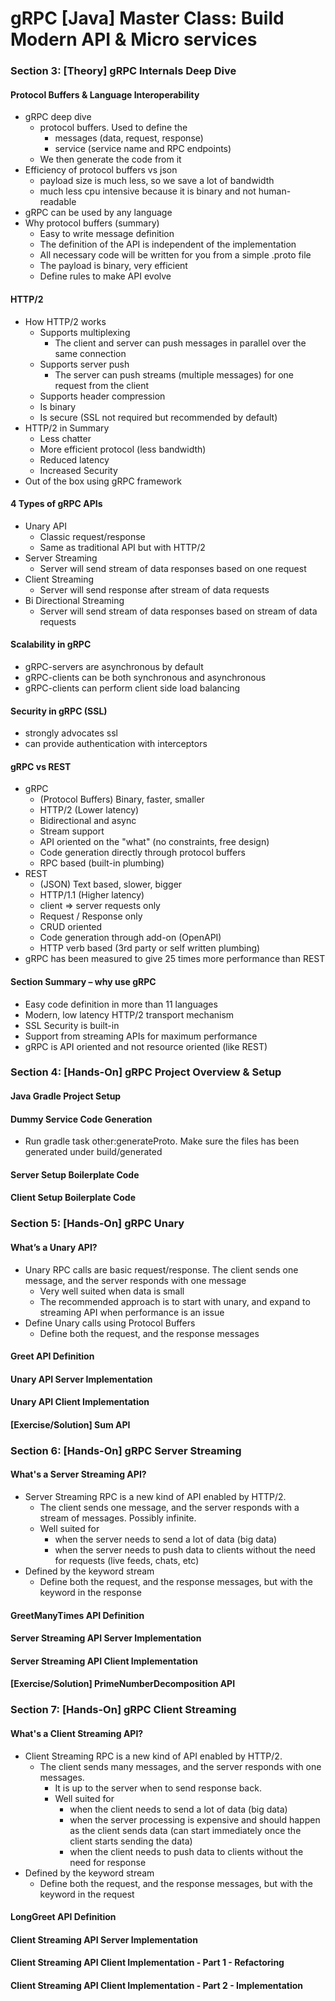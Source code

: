 # gRPC [Java] Master Class: Build Modern API & Micro services

### Section 3: [Theory] gRPC Internals Deep Dive

#### Protocol Buffers & Language Interoperability
- gRPC deep dive
    - protocol buffers. Used to define the
        - messages (data, request, response)
        - service (service name and RPC endpoints)
    - We then generate the code from it
- Efficiency of protocol buffers vs json
    - payload size is much less, so we save a lot of bandwidth
    - much less cpu intensive because it is binary and not human-readable
- gRPC can be used by any language
- Why protocol buffers (summary)
    - Easy to write message definition
    - The definition of the API is independent of the implementation
    - All necessary code will be written for you from a simple .proto file
    - The payload is binary, very efficient
    - Define rules to make API evolve
#### HTTP/2
- How HTTP/2 works
    - Supports multiplexing
        - The client and server can push messages in parallel over the same connection
    - Supports server push
        -  The server can push streams (multiple messages) for one request from the client
    - Supports header compression
    - Is binary
    - Is secure (SSL not required but recommended by default)
- HTTP/2 in Summary
    - Less chatter
    - More efficient protocol (less bandwidth)
    - Reduced latency
    - Increased Security
- Out of the box using gRPC framework
#### 4 Types of gRPC APIs
- Unary API
    - Classic request/response
    - Same as traditional API but with HTTP/2
- Server Streaming
    - Server will send stream of data responses based on one request
- Client Streaming
    - Server will send response after stream of data requests
- Bi Directional Streaming
    - Server will send stream of data responses based on stream of data requests
#### Scalability in gRPC
- gRPC-servers are asynchronous by default
- gRPC-clients can be both synchronous and asynchronous
- gRPC-clients can perform client side load balancing
#### Security in gRPC (SSL)
- strongly advocates ssl
- can provide authentication with interceptors
#### gRPC vs REST
- gRPC
    - (Protocol Buffers) Binary, faster, smaller
    - HTTP/2 (Lower latency)
    - Bidirectional and async
    - Stream support
    - API oriented on the "what" (no constraints, free design)
    - Code generation directly through protocol buffers
    - RPC based (built-in plumbing)
- REST
    - (JSON) Text based, slower, bigger
    - HTTP/1.1 (Higher latency)
    - client => server requests only
    - Request / Response only
    - CRUD oriented
    - Code generation through add-on (OpenAPI)
    - HTTP verb based (3rd party or self written plumbing)
- gRPC has been measured to give 25 times more performance than REST
#### Section Summary – why use gRPC
- Easy code definition in more than 11 languages
- Modern, low latency HTTP/2 transport mechanism
- SSL Security is built-in
- Support from streaming APIs for maximum performance
- gRPC is API oriented and not resource oriented (like REST)

### Section 4: [Hands-On] gRPC Project Overview & Setup
#### Java Gradle Project Setup
#### Dummy Service Code Generation
  - Run gradle task other:generateProto. Make sure the files has been generated under build/generated
#### Server Setup Boilerplate Code
#### Client Setup Boilerplate Code

### Section 5: [Hands-On] gRPC Unary
#### What’s a Unary API?
- Unary RPC calls are basic request/response. The client sends one message, and the server responds with one message
  - Very well suited when data is small
  - The recommended approach is to start with unary, and expand to streaming API when performance is an issue
- Define Unary calls using Protocol Buffers
  - Define both the request, and the response messages 
#### Greet API Definition
#### Unary API Server Implementation
#### Unary API Client Implementation
#### [Exercise/Solution] Sum API

### Section 6: [Hands-On] gRPC Server Streaming
#### What's a Server Streaming API?
- Server Streaming RPC is a new kind of API enabled by HTTP/2. 
    - The client sends one message, and the server responds with a stream of messages. Possibly infinite.
    - Well suited for 
        - when the server needs to send a lot of data (big data)
        - when the server needs to push data to clients without the need for requests (live feeds, chats, etc)
- Defined by the keyword stream
  - Define both the request, and the response messages, but with the keyword in the response 
#### GreetManyTimes API Definition
#### Server Streaming API Server Implementation
#### Server Streaming API Client Implementation
#### [Exercise/Solution] PrimeNumberDecomposition API

### Section 7: [Hands-On] gRPC Client Streaming
#### What's a Client Streaming API?
- Client Streaming RPC is a new kind of API enabled by HTTP/2. 
  - The client sends many messages, and the server responds with one messages.
    - It is up to the server when to send response back.
    - Well suited for
      - when the client needs to send a lot of data (big data)
      - when the server processing is expensive and should happen as the client sends data (can start immediately once the client starts sending the data)
      - when the client needs to push data to clients without the need for response
- Defined by the keyword stream
  - Define both the request, and the response messages, but with the keyword in the request
#### LongGreet API Definition
#### Client Streaming API Server Implementation
#### Client Streaming API Client Implementation - Part 1 - Refactoring
#### Client Streaming API Client Implementation - Part 2 - Implementation
